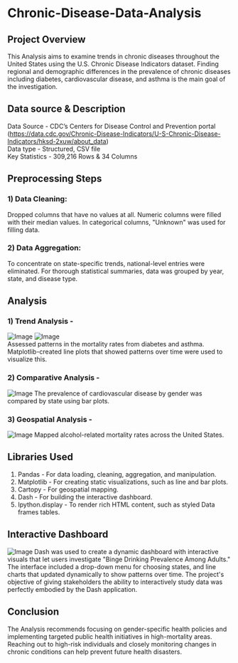 # Chronic-Disease-Data-Analysis
## Project Overview

 This Analysis aims to examine trends in chronic diseases throughout the United States using the U.S. Chronic Disease Indicators dataset. Finding regional and demographic differences in the prevalence of chronic diseases including diabetes, cardiovascular disease, and asthma is the main goal of the investigation.

## Data source & Description
Data Source - CDC’s Centers for Disease Control and Prevention portal (https://data.cdc.gov/Chronic-Disease-Indicators/U-S-Chronic-Disease-Indicators/hksd-2xuw/about_data)  
Data type - Structured, CSV file  
Key Statistics - 309,216 Rows & 34 Columns

## Preprocessing Steps
### 1) Data Cleaning:
Dropped columns that have no values at all. Numeric columns were filled with their median values. In categorical columns, "Unknown" was used for filling data.
### 2) Data Aggregation:
To concentrate on state-specific trends, national-level entries were eliminated. For thorough statistical summaries, data was grouped by year, state, and disease type.

## Analysis
### 1) Trend Analysis - 
![Image](https://github.com/user-attachments/assets/fe99cfe9-a868-440a-862a-a5ddc43ba690)
![Image](https://github.com/user-attachments/assets/8140a798-3467-4574-b0c8-cd1cbe52afb2)        
Assessed patterns in the mortality rates from diabetes and asthma. Matplotlib-created line plots that showed patterns over time were used to visualize this.
### 2) Comparative Analysis -
![Image](https://github.com/user-attachments/assets/5f4b644e-71d7-4809-b1ab-760bceb8f891)
The prevalence of cardiovascular disease by gender was compared by state using bar plots.
### 3) Geospatial Analysis -
![Image](https://github.com/user-attachments/assets/6c743f2d-32a2-4762-9b00-04bf753bfa82)
Mapped alcohol-related mortality rates across the United States.

## Libraries Used
1) Pandas - For data loading, cleaning, aggregation, and manipulation.
2) Matplotlib - For creating static visualizations, such as line and bar plots.
3) Cartopy - For geospatial mapping.
4) Dash - For building the interactive dashboard.
5) Ipython.display - To render rich HTML content, such as styled Data frames tables. 

## Interactive Dashboard
![Image](https://github.com/user-attachments/assets/25a4ff4b-4063-4ec6-b2fe-e06ef735b422)
Dash was used to create a dynamic dashboard with interactive visuals that let users investigate "Binge Drinking Prevalence Among Adults." The interface included a drop-down menu for choosing states, and line charts that updated dynamically to show patterns over time. The project's objective of giving stakeholders the ability to interactively study data was perfectly embodied by the Dash application.

## Conclusion
The Analysis recommends focusing on gender-specific health policies and implementing targeted public health initiatives in high-mortality areas. Reaching out to high-risk individuals and closely monitoring changes in chronic conditions can help prevent future health disasters.
